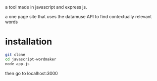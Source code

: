 a tool made in javascript and express js.

a one page site that uses the datamuse API to find contextually relevant words

# installation

``` bash
git clone
cd javascript-wordmaker
node app.js
```
then go to localhost:3000
